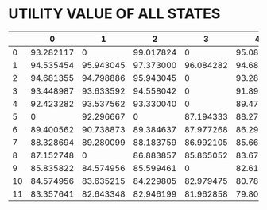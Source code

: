 # UTILITY VALUE OF ALL STATES

|   | 0 | 1 | 2 | 3 | 4 | 5 | 6 | 7 | 8 | 9 | 10 | 11 |
|---|---|---|---|---|---|---|---|---|---|---|---|---|
| 0 | 93.282117 | 0 | 99.017824 | 0 | 95.084433 | 93.769891 | 92.526100 | 91.360933 | 90.193978 | 89.028338 | 89.043857 | 87.755253 |
| 1 | 94.535454 | 95.943045 | 97.373000 | 96.084282 | 94.687121 | 93.329522 | 0 | 91.872234 | 90.573105 | 89.300234 | 88.160542 | 86.914843 |
| 2 | 94.681355 | 94.798886 | 95.943045 | 0 | 93.281135 | 92.059849 | 90.584414 | 91.661758 | 90.312262 | 89.013648 | 87.669053 | 85.492383 |
| 3 | 93.448987 | 93.633592 | 94.558042 | 0 | 91.897406 | 90.714400 | 88.535133 | 0 | 88.982158 | 87.933686 | 85.880521 | 0 |
| 4 | 92.423282 | 93.537562 | 93.330040 | 0 | 89.479605 | 89.375757 | 88.194879 | 0 | 87.815022 | 87.952398 | 86.541688 | 85.263013 |
| 5 | 0 | 92.296667 | 0 | 87.194333 | 88.272938 | 89.218922 | 87.920434 | 86.634485 | 86.644273 | 0 | 85.263013 | 84.250303 |
| 6 | 89.400562 | 90.738873 | 89.384637 | 87.977268 | 86.297622 | 87.732606 | 86.743199 | 85.702116 | 0 | 82.630968 | 83.886629 | 83.208873 |
| 7 | 88.328694 | 89.280099 | 88.183759 | 86.992105 | 85.665310 | 85.426638 | 85.569400 | 0 | 80.679727 | 81.536504 | 82.477843 | 81.084253 |
| 8 | 87.152748 | 0 | 86.883857 | 85.865052 | 83.675961 | 84.224417 | 84.266883 | 83.005283 | 81.666846 | 0 | 0 | 79.998637 |
| 9 | 85.835822 | 84.574956 | 85.599461 | 0 | 82.611242 | 83.042316 | 83.008949 | 81.901110 | 80.799908 | 81.488632 | 80.406731 | 79.392345 |
| 10 | 84.574956 | 83.635215 | 84.229805 | 82.979475 | 80.788973 | 81.804239 | 81.782207 | 80.811329 | 79.889221 | 80.355498 | 80.477674 | 79.294652 |
| 11 | 83.357641 | 82.643348 | 82.946199 | 81.962858 | 79.803408 | 80.607668 | 80.585806 | 79.736976 | 78.951826 | 79.246706 | 79.280233 | 78.346599 |

